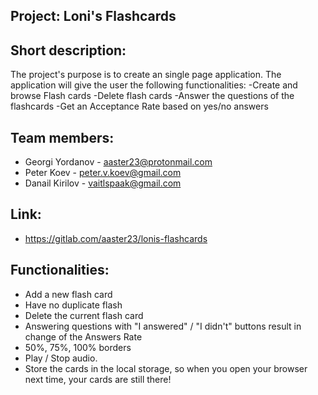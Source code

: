 ## Project: Loni's Flashcards

## Short description:

The project's purpose is to create an single page application. The application will give the user the following functionalities:
-Create and browse Flash cards
-Delete flash cards
-Answer the questions of the flashcards
-Get an Acceptance Rate based on yes/no answers

## Team members:

* Georgi Yordanov - aaster23@protonmail.com
* Peter Koev - peter.v.koev@gmail.com
* Danail Kirilov - vaitlspaak@gmail.com

## Link:
* https://gitlab.com/aaster23/lonis-flashcards


## Functionalities:
- Add a new flash card
- Have no duplicate flash 
- Delete the current flash card
- Answering questions with "I answered" / "I didn't" buttons result in change of the Answers Rate
- 50%, 75%, 100% borders
- Play / Stop audio.
- Store the cards in the local storage, so when you open your browser next time, your cards are still there!

